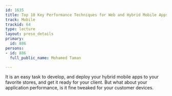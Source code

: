 ```yaml
---
id: 1635
title: Top 10 Key Performance Techniques for Web and Hybrid Mobile Apps
track: Mobile
trackid: 64
type: lecture
layout: preso_details
primary:
  id: 886
persons:
- id: 886
  full_public_name: Mohamed Taman

---
```

It is an easy task to develop, and deploy your hybrid mobile apps to your favorite stores, and get it ready for your client. But what about your application performance, is it fine tweaked for your customer devices.